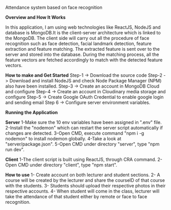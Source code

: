 Attendance system based on face recognition

**Overview and How It Works**

In this application, I am using web technologies like ReactJS, NodeJS and database is MongoDB.It is the client-server architecture which is linked to the MongoDB. The client side will carry out all the procedure of face recognition such as face detection, facial landmark detection, feature extraction and feature matching. The extracted feature is sent over to the server and stored into the database. During the matching process, all the feature vectors are fetched accordingly to match with the detected feature vectors.

**How to make and Get Started**
Step-1 -> Download the source code
Step-2 -> Download and install NodeJS and check Node Package Manager (NPM) also have been installed.
Step-3 -> Create an account in MongoDB Cloud and configure
Step-4 -> Create an account in Cloudinary media storage and configure
Step-5 -> Create Google OAuth Credential to enable google login and sending email
Step 6 -> Configure server environment variables.

**Running the Application**

**Server**
1-Make sure the 10 env variables have been assigned in ".env" file.
2-Install the "nodemon" which can restart the server script automatically if changes are detected.
3-Open CMD, execute command "npm i -g nodemon" to install nodemon globally.
4-Take a look at "server/package.json".
5-Open CMD under directory "server", type "npm run dev".

**Client**
1-The client script is built using ReactJS, through CRA command.
2-Open CMD under directory "client", type "npm start".

**How to use**
1- Create account on both lecturer and student sections.
2- A course will be created by the lecturer and share the courseID of that course with the students.
3- Students should upload their respective photos in their respective accounts.
4- When student will come in the class, lecturer will take the attendance of that student either by remote or face to face recognition.
